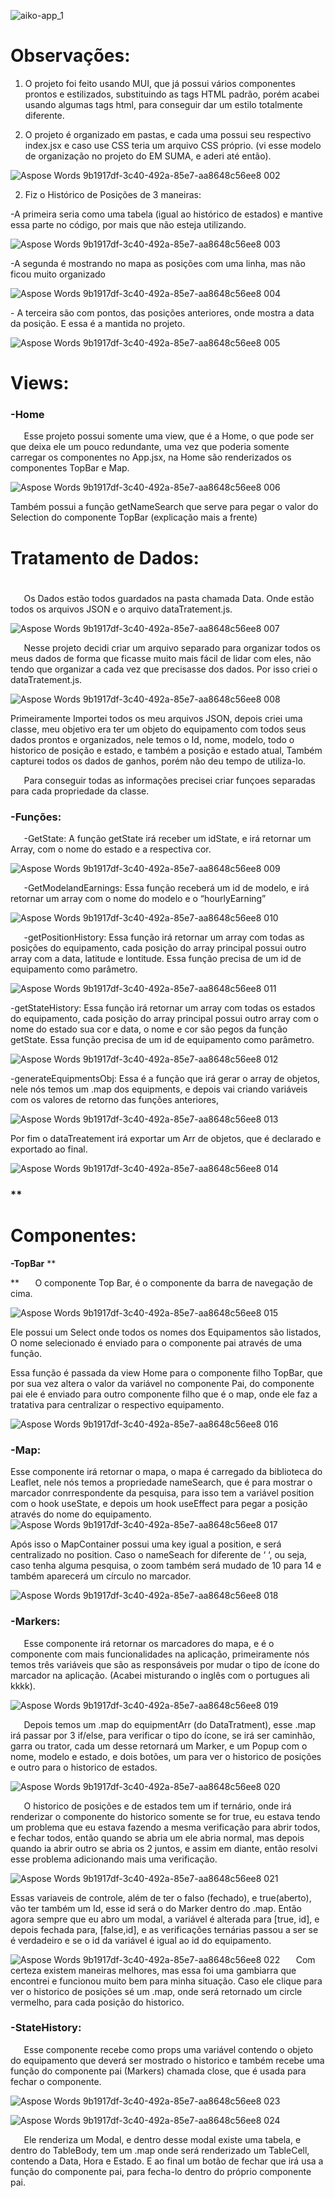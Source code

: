 ![aiko-app_1](https://user-images.githubusercontent.com/80718197/182913822-3850726a-ae4d-46a6-8f62-695bcf298d79.gif)
# **Observações:**

1. O projeto foi feito usando MUI, que já possui vários componentes prontos e estilizados, substituindo as tags HTML padrão, porém acabei usando algumas tags html, para conseguir dar um estilo totalmente diferente.

2. O projeto é organizado em pastas, e cada uma possui seu respectivo index.jsx e caso use CSS teria um arquivo CSS próprio. (vi esse modelo de organização no projeto do EM SUMA, e aderi até então).

![Aspose Words 9b1917df-3c40-492a-85e7-aa8648c56ee8 002](https://user-images.githubusercontent.com/80718197/182905696-6d2d619a-fb1c-4aee-ab2f-9ee982817bbb.png)

2. Fiz o Histórico de Posições de 3 maneiras:

-A primeira seria como uma tabela (igual ao histórico de estados) e mantive essa parte no código, por mais que não esteja utilizando.

![Aspose Words 9b1917df-3c40-492a-85e7-aa8648c56ee8 003](https://user-images.githubusercontent.com/80718197/182905629-2311d2e6-0a8e-4896-ada6-a17cce068682.png)

-A segunda é mostrando no mapa as posições com uma linha, mas não ficou muito organizado

![Aspose Words 9b1917df-3c40-492a-85e7-aa8648c56ee8 004](https://user-images.githubusercontent.com/80718197/182905632-8d4ad320-05c3-4544-8e4d-09edb65a6e24.png)

\- A terceira são com pontos, das posições anteriores, onde mostra a data da posição. E essa é a mantida no projeto.

![Aspose Words 9b1917df-3c40-492a-85e7-aa8648c56ee8 005](https://user-images.githubusercontent.com/80718197/182905637-64f0b95c-d46a-4417-954e-a0a4fc4f9f4d.png)
# **Views:**

### **-Home**

`	`Esse projeto possui somente uma view, que é a Home, o que pode ser que deixa ele um pouco redundante, uma vez que poderia somente carregar os componentes no App.jsx, na Home são renderizados os componentes TopBar 	e Map.

![Aspose Words 9b1917df-3c40-492a-85e7-aa8648c56ee8 006](https://user-images.githubusercontent.com/80718197/182905641-f237b2f0-8029-46ef-b1ec-6ab6f36557c5.png)

Também possui a função getNameSearch que serve para pegar o valor do Selection do componente TopBar (explicação mais a frente)


# **Tratamento de Dados:**
#
`	`Os Dados estão todos guardados na pasta chamada Data. Onde estão todos os arquivos JSON e o arquivo dataTratement.js.

![Aspose Words 9b1917df-3c40-492a-85e7-aa8648c56ee8 007](https://user-images.githubusercontent.com/80718197/182905643-83171034-7f89-4b60-b056-e76ed1c2245c.png)

`	`Nesse projeto decidi criar um arquivo separado para organizar todos os meus dados de forma que ficasse muito mais fácil de lidar com eles, não tendo que organizar a cada vez que precisasse dos dados. Por isso criei o dataTratement.js.

![Aspose Words 9b1917df-3c40-492a-85e7-aa8648c56ee8 008](https://user-images.githubusercontent.com/80718197/182905644-c0f5575c-7437-47bb-ac0d-80a0469847c8.png)

Primeiramente Importei todos os meu arquivos JSON, depois criei uma classe, meu objetivo era ter um objeto do equipamento com todos seus dados prontos e organizados, nele temos o Id, nome, modelo, todo o historico de posição e estado, e também a posição e estado atual, Também capturei todos os dados de ganhos, porém não deu tempo de utiliza-lo.

`	`Para conseguir todas as informações precisei criar funçoes separadas para cada propriedade da classe.
###
### **-Funções:**
`	`-GetState: A função getState irá receber um idState, e irá retornar um Array, com o nome do estado e a respectiva cor.

![Aspose Words 9b1917df-3c40-492a-85e7-aa8648c56ee8 009](https://user-images.githubusercontent.com/80718197/182905647-1a19804b-cf0c-4b34-8f98-36d56b18237d.png)

`	`-GetModelandEarnings: Essa função receberá um id de modelo, e irá retornar um array com o nome do modelo e o “hourlyEarning”

![Aspose Words 9b1917df-3c40-492a-85e7-aa8648c56ee8 010](https://user-images.githubusercontent.com/80718197/182905652-5f34b49e-3a9e-44df-86d5-2f8a2b544be7.png)

`	`-getPositionHistory: Essa função irá retornar um array com todas as posições do equipamento, cada posição do array principal possui outro array com a data, latitude e lontitude. Essa função precisa de um id de equipamento como parâmetro.

![Aspose Words 9b1917df-3c40-492a-85e7-aa8648c56ee8 011](https://user-images.githubusercontent.com/80718197/182905654-1579c1dc-cf69-4e7d-94ac-42a263154d79.png)







-getStateHistory: Essa função irá retornar um array com todas os estados do equipamento, cada posição do array principal possui outro array com o nome do estado sua cor e data, o nome e cor são pegos da função getState. Essa função precisa de um id de equipamento como parâmetro.

![Aspose Words 9b1917df-3c40-492a-85e7-aa8648c56ee8 012](https://user-images.githubusercontent.com/80718197/182905657-44795f6d-6896-424b-9131-e7a957958871.png)

-generateEquipmentsObj: Essa é a função que irá gerar o array de objetos, nele nós temos um .map dos equipments, e depois vai criando variáveis com os valores de retorno das funções anteriores, 

![Aspose Words 9b1917df-3c40-492a-85e7-aa8648c56ee8 013](https://user-images.githubusercontent.com/80718197/182905660-acb06294-c96d-4ce9-bc4d-a26ba5751bd9.png)

Por fim o dataTreatement irá exportar um Arr de objetos, que é declarado e exportado ao final.

![Aspose Words 9b1917df-3c40-492a-85e7-aa8648c56ee8 014](https://user-images.githubusercontent.com/80718197/182905663-27c4647f-4d7d-462b-9398-ec914bc8d234.png)

### **
# **Componentes:**

**-TopBar**
**

**
`	`O componente Top Bar, é o componente da barra de navegação de cima.

![Aspose Words 9b1917df-3c40-492a-85e7-aa8648c56ee8 015](https://user-images.githubusercontent.com/80718197/182905668-016963f2-621d-4bc4-871d-83b6c3a8d7f4.png)



Ele possui um Select onde todos os nomes dos Equipamentos são listados, O nome selecionado é enviado para o componente pai através de uma função.

Essa função é passada da view Home para o componente filho TopBar, que por sua vez altera o valor da variável no componente Pai, do componente pai ele é enviado para outro componente filho que é o map, onde ele faz a  tratativa para centralizar o respectivo equipamento.

![Aspose Words 9b1917df-3c40-492a-85e7-aa8648c56ee8 016](https://user-images.githubusercontent.com/80718197/182905671-81d8dcd4-75ff-48a0-8b8d-512bf74fed1a.png)
### **-Map:**
Esse componente irá retornar o mapa, o mapa é carregado da biblioteca do Leaflet, nele nós temos a propriedade nameSearch, que é para mostrar o marcador conrrespondente da pesquisa, para isso tem a variável position com o hook useState, e depois um hook useEffect para pegar a posição através do nome do equipamento. ![Aspose Words 9b1917df-3c40-492a-85e7-aa8648c56ee8 017](https://user-images.githubusercontent.com/80718197/182905672-685ccd00-8c78-42ae-a206-114cf02e660b.png)

Após isso o MapContainer possui uma key igual a position, e será centralizado no position. Caso o nameSeach for diferente de ‘ ‘, ou seja, caso tenha alguma pesquisa, o zoom também será mudado de 10 para 14 e também aparecerá um círculo no marcador.

![Aspose Words 9b1917df-3c40-492a-85e7-aa8648c56ee8 018](https://user-images.githubusercontent.com/80718197/182905675-619866b6-53ad-46f9-b130-5ddc63f0eac9.png)

### **-Markers:**
`	`Esse componente irá retornar os marcadores do mapa, e é o componente com mais funcionalidades na aplicação, primeiramente nós temos três variáveis que são as responsáveis por mudar o tipo de ícone do marcador na aplicação. (Acabei misturando o inglês com o portugues ali kkkk).

![Aspose Words 9b1917df-3c40-492a-85e7-aa8648c56ee8 019](https://user-images.githubusercontent.com/80718197/182905678-f242a6b0-00fb-4484-b352-358fdbd691b8.png)



`	`Depois temos um .map do equipmentArr (do DataTratment), esse .map irá passar por 3 if/else, para verificar o tipo do ícone, se irá ser caminhão, garra ou trator,  cada um desse retornará um Marker, e um Popup com o nome, modelo e estado, e dois botões, um para ver o historico de posições e outro para o historico de estados. 

![Aspose Words 9b1917df-3c40-492a-85e7-aa8648c56ee8 020](https://user-images.githubusercontent.com/80718197/182905681-795ba67c-b8aa-4442-8f22-32e7bbe61e9d.png)

`	`O historico de posições e de estados tem um if ternário, onde irá renderizar o componente do historico somente se for true, eu estava tendo um problema que eu estava fazendo a mesma verificação para abrir todos, e fechar todos, então quando se abria um ele abria normal, mas depois quando ia abrir outro se abria os 2 juntos, e assim em diante, então resolvi esse problema adicionando mais uma verificação.

![Aspose Words 9b1917df-3c40-492a-85e7-aa8648c56ee8 021](https://user-images.githubusercontent.com/80718197/182905683-323ecd06-f45d-42b5-945a-98180d7a0d83.png)

Essas variaveis de controle, além de ter o falso (fechado), e true(aberto), vão ter também um Id, esse id será o do Marker dentro do .map. Então agora sempre que eu abro um modal, a variável é alterada para [true, id], e depois fechada para, [false,id], e as verificações ternárias passou a ser se é verdadeiro e se o id da variável é igual ao id do equipamento.

![Aspose Words 9b1917df-3c40-492a-85e7-aa8648c56ee8 022](https://user-images.githubusercontent.com/80718197/182905684-7d1f4a71-653a-45c1-9781-99b24c64cb77.png)
`	`Com certeza existem maneiras melhores, mas essa foi uma gambiarra que encontrei e funcionou muito bem para minha situação. Caso ele clique para ver o historico de posições sé um .map, onde será retornado um circle vermelho, para cada posição do historico. 

### **-StateHistory:**
`	`Esse componente recebe como props uma variável contendo o objeto do equipamento que deverá ser mostrado o historico e também recebe uma função do componente pai (Markers) chamada close, que é usada para fechar o componente.

![Aspose Words 9b1917df-3c40-492a-85e7-aa8648c56ee8 023](https://user-images.githubusercontent.com/80718197/182905686-8e913c52-92a3-4c90-8fee-24e1e79b3516.png)

![Aspose Words 9b1917df-3c40-492a-85e7-aa8648c56ee8 024](https://user-images.githubusercontent.com/80718197/182905690-75f808cd-bec6-4b17-b76b-6e7519e60f85.png)

`	`Ele renderiza um Modal, e dentro desse modal existe uma tabela,  e dentro do TableBody, tem um .map onde será renderizado um TableCell, contendo a Data, Hora e Estado. E ao final um botão de fechar que irá usa a função do componente pai, para fecha-lo dentro do próprio componente pai.
